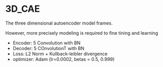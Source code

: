 # 3D_CAE 
The three dimensional autoencoder model frames.

However, more precisely modeling is required to fine tining and learning

* Encoder: 5 Convolution with BN
* Decoder: 5 COnvolutionT with BN
* Loss: L2 Norm + Kullback-leibler divergence
* optimizer: Adam (lr=0.0002, betas = 0.5, 0.999)



